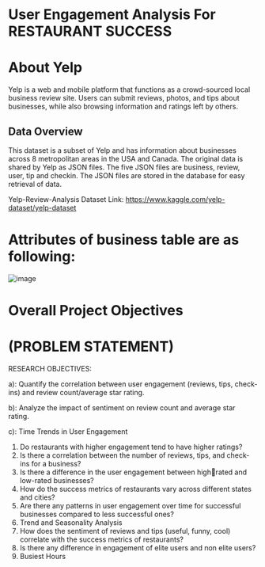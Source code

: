 # User Engagement Analysis For RESTAURANT SUCCESS
# About Yelp
Yelp is a web and mobile platform that functions as a crowd-sourced local
business review site. Users can submit reviews, photos, and tips about
businesses, while also browsing information and ratings left by others.


## Data Overview
This dataset is a subset of Yelp and has information about businesses
across 8 metropolitan areas in the USA and Canada.
The original data is shared by Yelp as JSON files.
The five JSON files are business, review, user, tip and checkin.
The JSON files are stored in the database for easy retrieval of data.

Yelp-Review-Analysis
Dataset Link: https://www.kaggle.com/yelp-dataset/yelp-dataset

# Attributes of business table are as following:

![image](https://github.com/user-attachments/assets/95419269-b5a3-4122-939c-cd1ca299d460)

# Overall Project Objectives 
# (PROBLEM STATEMENT)
RESEARCH OBJECTIVES:

a): Quantify the correlation between user engagement (reviews, tips, check-ins) and review count/average star rating.

b): Analyze the impact of sentiment on review count and average star rating.

c): Time Trends in User Engagement

1. Do restaurants with higher engagement tend to have higher ratings?
2. Is there a correlation between the number of reviews, tips, and check-ins for a business?
4. Is there a difference in the user engagement between high￾rated and low-rated businesses?
5. How do the success metrics of restaurants vary across different states and cities?
6. Are there any patterns in user engagement over time for successful businesses compared to less successful ones?
7. Trend and Seasonality Analysis
8. How does the sentiment of reviews and tips (useful, funny, cool) correlate with the success metrics of restaurants?
9. Is there any difference in engagement of elite users and non elite users?
10. Busiest Hours














